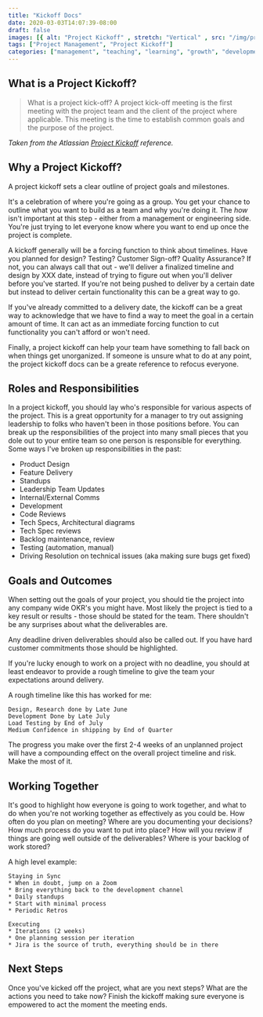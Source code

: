 ```yaml
---
title: "Kickoff Docs"
date: 2020-03-03T14:07:39-08:00
draft: false
images: [{ alt: "Project Kickoff" , stretch: "Vertical" , src: "/img/project-kick-off-meetings.jpg" }]
tags: ["Project Management", "Project Kickoff"]
categories: ["management", "teaching", "learning", "growth", "development","classes"]
---
```


## What is a Project Kickoff?

> What is a project kick-off? A project kick-off meeting is the first meeting with the project team and the client of the project where applicable. This meeting is the time to establish common goals and the purpose of the project.

_Taken from the Atlassian [Project Kickoff](https://www.atlassian.com/work-management/project-management/project-kickoff) reference._

## Why a Project Kickoff?

A project kickoff sets a clear outline of project goals and milestones.

It's a celebration of where you're going as a group. You get your chance to outline what you want to build as a team and why you're doing it. The _how_ isn't important at this step - either from a management or engineering side. You're just trying to let everyone know where you want to end up once the project is complete.

A kickoff generally will be a forcing function to think about timelines. Have you planned for design? Testing? Customer Sign-off? Quality Assurance? If not, you can always call that out - we'll deliver a finalized timeline and design by XXX date, instead of trying to figure out when you'll deliver before you've started. If you're not being pushed to deliver by a certain date but instead to deliver certain functionality this can be a great way to go.

If you've already committed to a delivery date, the kickoff can be a great way to acknowledge that we have to find a way to meet the goal in a certain amount of time. It can act as an immediate forcing function to cut functionality you can't afford or won't need.

Finally, a project kickoff can help your team have something to fall back on when things get unorganized. If someone is unsure what to do at any point, the project kickoff docs can be a greate reference to refocus everyone.

## Roles and Responsibilities

In a project kickoff, you should lay who's responsible for various aspects of the project. This is a great opportunity for a manager to try out assigning leadership to folks who haven't been in those positions before. You can break up the responsibilities of the project into many small pieces that you dole out to your entire team so one person is responsible for everything. Some ways I've broken up responsibilities in the past:

* Product Design
* Feature Delivery
* Standups
* Leadership Team Updates
* Internal/External Comms
* Development
* Code Reviews
* Tech Specs, Architectural diagrams
* Tech Spec reviews
* Backlog maintenance, review
* Testing (automation, manual)
* Driving Resolution on technical issues (aka making sure bugs get fixed)

## Goals and Outcomes

When setting out the goals of your project, you should tie the project into any company wide OKR's you might have. Most likely the project is tied to a key result or results - those should be stated for the team. There shouldn't be any surprises about what the deliverables are.

Any deadline driven deliverables should also be called out. If you have hard customer commitments those should be highlighted.

If you're lucky enough to work on a project with no deadline, you should at least endeavor to provide a rough timeline to give the team your expectations around delivery.

A rough timeline like this has worked for me:

```
Design, Research done by Late June
Development Done by Late July
Load Testing by End of July
Medium Confidence in shipping by End of Quarter
```

The progress you make over the first 2-4 weeks of an unplanned project will have a compounding effect on the overall project timeline and risk. Make the most of it.

## Working Together

It's good to highlight how everyone is going to work together, and what to do when you're not working together as effectively as you could be. How often do you plan on meeting? Where are you documenting your decisions? How much process do you want to put into place? How will you review if things are going well outside of the deliverables? Where is your backlog of work stored?

A high level example:

```
Staying in Sync
* When in doubt, jump on a Zoom
* Bring everything back to the development channel
* Daily standups
* Start with minimal process
* Periodic Retros

Executing
* Iterations (2 weeks)
* One planning session per iteration
* Jira is the source of truth, everything should be in there
```

## Next Steps

Once you've kicked off the project, what are you next steps? What are the actions you need to take now? Finish the kickoff making sure everyone is empowered to act the moment the meeting ends.
